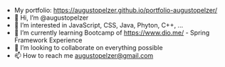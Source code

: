 - My portfolio: https://augustopelzer.github.io/portfolio-augustopelzer/
- 👋 Hi, I’m @augustopelzer
- 👀 I’m interested in JavaScript, CSS, Java, Phyton, C++, ...
- 🌱 I’m currently learning Bootcamp of https://www.dio.me/ - Spring Framework Experience
- 💞️ I’m looking to collaborate on everything possible
- 📫 How to reach me augustopelzer@gmail.com

<!---
augustopelzer/augustopelzer is a ✨ special ✨ repository because its `README.md` (this file) appears on your GitHub profile.
You can click the Preview link to take a look at your changes.
--->
